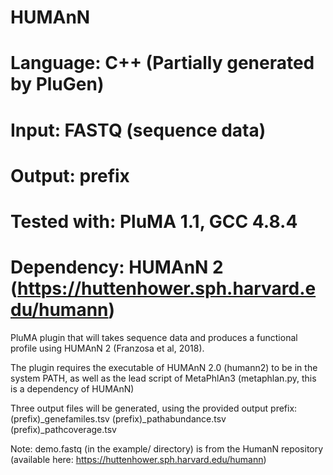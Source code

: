 # HUMAnN
# Language: C++ (Partially generated by PluGen)
# Input: FASTQ (sequence data)
# Output: prefix
# Tested with: PluMA 1.1, GCC 4.8.4
# Dependency: HUMAnN 2 (https://huttenhower.sph.harvard.edu/humann)

PluMA plugin that will takes sequence data and produces a functional
profile using HUMAnN 2 (Franzosa et al, 2018).

The plugin requires the executable of HUMAnN 2.0 (humann2) to be in the 
system PATH, as well as the lead script of MetaPhlAn3 (metaphlan.py, this
is a dependency of HUMAnN)

Three output files will be generated, using the provided output prefix:
(prefix)_genefamiles.tsv
(prefix)_pathabundance.tsv
(prefix)_pathcoverage.tsv

Note: demo.fastq (in the example/ directory) is from the HumanN repository
(available here: https://huttenhower.sph.harvard.edu/humann)
